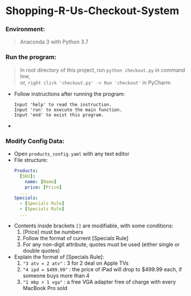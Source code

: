 # Shopping-R-Us-Checkout-System

### Environment: 
> Anaconda 3 with Python 3.7

### Run the program:
> In root directory of this project, run `python checkout.py` in command line,  
> or, `right click 'checkout.py' -> Run 'checkout'` in PyCharm  
* Follow instructions after running the program: 
  ```
  Input 'help' to read the instruction. 
  Input 'run' to execute the main function. 
  Input 'end' to exist this program. 
  ```
* 

### Modify Config Data:
* Open `products_config.yaml` with any text editor  
* File structure:
  ```yaml
  Products:
    [SKU]:
      name: [Name]
      price: [Price]
    ...
  Specials:
    - [Specials Rule]
    - [Specials Rule]
    ...
  ```
* Contents inside brackets `[]` are modifiable, with some conditions:
  1. [Price] must be numbers
  2. Follow the format of current [Specials Rule]
  3. For any non-digit attribute, quotes must be used (either single or double quotes)
* Explain the format of [Specials Rule]:
  1. `"3 atv = 2 atv"` : 3 for 2 deal on Apple TVs
  2. `"4 ipd = $499.99"` : the price of iPad will drop to $499.99 each, if someone buys more than 4
  3. `"1 mbp > 1 vga"` : a free VGA adapter free of charge with every MacBook Pro sold  
 
   

